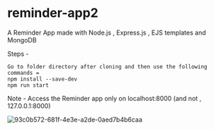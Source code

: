 ﻿# reminder-app2

A Reminder App made with Node.js , Express.js , EJS templates and MongoDB

Steps -

```
Go to folder directory after cloning and then use the following commands =
npm install --save-dev
npm run start 
```
Note - Access the Reminder app only on localhost:8000 (and not , 127.0.0.1:8000)

![93c0b572-681f-4e3e-a2de-0aed7b4b6caa](https://github.com/amilbcahat/reminder-app2/assets/68186313/ba6530e2-d76d-49b9-9797-6b9e55addd82)

